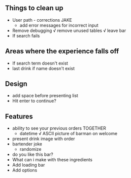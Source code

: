 ## Things to clean up
* User path - corrections JAKE
    * add error messages for incorrect input
* Remove debugging 
√ remove unused tables
√ leave bar 
* If search fails

## Areas where the experience falls off
* If search term doesn't exist
* last drink if name doesn't exist
## Design
* add space before presenting list
* Hit enter to continue? 


## Features
* ability to see your previous orders TOGETHER
    * datetime
√ ASCII picture of barman on welcome 
* present drink image with order 
* bartender joke 
    * randomize
* do you like this bar? 
* What can i make with these ingredients 
* Add loading bar
* Add options


